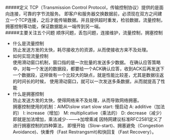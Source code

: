 #####定义
TCP（Transmission Control Protocol，传输控制协议）提供的是面向连接，可靠的字节流服务。
即客户和服务器交换数据前，必须现在双方之间建立一个TCP连接，之后才能传输数据。并且提供超时重发，检验数据，流量控制，拥塞控制等功能，保证数据能从一端传到另一端。  
#####主要关注五个问题
顺序问题，丢包问题，连接维护，流量控制，拥塞控制

- 什么是流量控制  
防止发送方发的太快，耗尽接收方的资源，从而使接收方来不及处理。
- 如何实现流量控制  
使用滑动窗口机制，窗口指的是一次批量的发送多少数据。
在确认应答策略中，对每一个发送的数据段，都要给一个ACK确认应答，收到ACK后再发送下一个数据段，这样做有一个比较大的缺点，就是性能比较差，尤其是数据往返的时间长的时候，
使用滑动窗口，就可以一次发送多条数据，从而就提高了性能
- 什么是拥塞控制  
防止发送方发的太快，使得网络来不及处理，从而导致网络拥塞。  
拥塞控制使用的机制：AIMD\slow start
slow start: 慢启动
A: additive（加法的）
I: increase（增加）
M: multiplicative（乘法的）
D: decrease（减少）
即就是加法增加，乘法减少---->加增乘减
因特网建议标准RFC2581定义了进行拥塞控制的四种算法，
即慢开始（Slow-start)、拥塞避免（Congestion Avoidance)、快重传（Fast Restrangsmit)和快回复（Fast Recovery）。